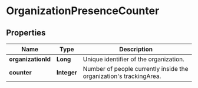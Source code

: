# OrganizationPresenceCounter
## Properties

Name | Type | Description
------------ | ------------- | -------------
**organizationId** | **Long** | Unique identifier of the organization.
**counter** | **Integer** | Number of people currently inside the organization's trackingArea.




